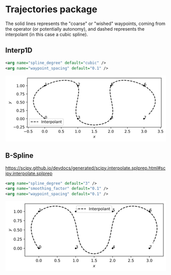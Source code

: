 # Trajectories package

The solid lines represents the "coarse" or "wished" waypoints, coming from the operator (or potentially autonomy), and dashed represents the interpolant (in this case a cubic spline).

## Interp1D
```xml
<arg name="spline_degree" default="cubic" />
<arg name="waypoint_spacing" default="0.1" />
```
![Cubic spline](img/example_interp1d.png)

## B-Spline
https://scipy.github.io/devdocs/generated/scipy.interpolate.splprep.html#scipy.interpolate.splprep
```xml
<arg name="spline_degree" default="3" />
<arg name="smoothing_factor" default="0.1" />
<arg name="waypoint_spacing" default="0.1" />
```
![B-spline](img/example_bspline.png)